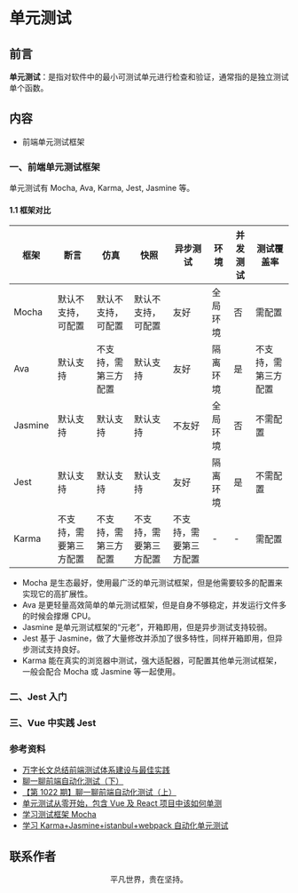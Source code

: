 # 单元测试

## 前言

**单元测试**：是指对软件中的最小可测试单元进行检查和验证，通常指的是独立测试单个函数。

## 内容

- 前端单元测试框架

### 一、前端单元测试框架

单元测试有 Mocha, Ava, Karma, Jest, Jasmine 等。

#### 1.1 框架对比

| 框架    | 断言                   | 仿真                 | 快照                   | 异步测试               | 环境     | 并发测试 | 测试覆盖率           |
| ------- | ---------------------- | -------------------- | ---------------------- | ---------------------- | -------- | -------- | -------------------- |
| Mocha   | 默认不支持，可配置     | 默认不支持，可配置   | 默认不支持，可配置     | 友好                   | 全局环境 | 否       | 需配置               |
| Ava     | 默认支持               | 不支持，需第三方配置 | 默认支持               | 友好                   | 隔离环境 | 是       | 不支持，需第三方配置 |
| Jasmine | 默认支持               | 默认支持             | 默认支持               | 不友好                 | 全局环境 | 否       | 不需配置             |
| Jest    | 默认支持               | 默认支持             | 默认支持               | 友好                   | 隔离环境 | 是       | 不需配置             |
| Karma   | 不支持，需要第三方配置 | 不支持，需第三方配置 | 不支持，需要第三方配置 | 不支持，需要第三方配置 | -        | -        | 需配置               |

- Mocha 是生态最好，使用最广泛的单元测试框架，但是他需要较多的配置来实现它的高扩展性。
- Ava 是更轻量高效简单的单元测试框架，但是自身不够稳定，并发运行文件多的时候会撑爆 CPU。
- Jasmine 是单元测试框架的“元老”，开箱即用，但是异步测试支持较弱。
- Jest 基于 Jasmine，做了大量修改并添加了很多特性，同样开箱即用，但异步测试支持良好。
- Karma 能在真实的浏览器中测试，强大适配器，可配置其他单元测试框架，一般会配合 Mocha 或 Jasmine 等一起使用。

### 二、Jest 入门

### 三、Vue 中实践 Jest

### 参考资料

- [万字长文总结前端测试体系建设与最佳实践](https://mp.weixin.qq.com/s/IgA29U-etBKUls7JnpE2Zw)
- [聊一聊前端自动化测试（下）](https://mp.weixin.qq.com/s/gQZ6SDyDLY8wu5_eedkd1g)
- [【第 1022 期】聊一聊前端自动化测试（上）](https://mp.weixin.qq.com/s/KSszU-OcnLuxQ-Ap5KcFQg)
- [单元测试从零开始，包含 Vue 及 React 项目中该如何单测](https://juejin.im/post/5defacfa51882512664b076f)
- [学习测试框架 Mocha](https://www.cnblogs.com/tugenhua0707/p/8419534.html)
- [学习 Karma+Jasmine+istanbul+webpack 自动化单元测试](https://www.cnblogs.com/tugenhua0707/p/8433847.html)

## 联系作者

<div align="center">
    <p>
        平凡世界，贵在坚持。
    </p>
    <img :src="$withBase('/about/contact.png')" />
</div>
